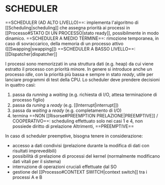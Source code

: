 # SCHEDULER
==SCHEDULER (AD ALTO LIVELLO)==: implementa l'algoritmo di [[Scheduling|scheduling]] che assegna priorità ai processi in [[Processo#STATO DI UN PROCESSO|stato ready]], possibilmente in modo dinamico.
==SCHEDULER A MEDIO TERMINE==: rimozione temporanea, in caso di sovraccarico, della memoria di un processo attivo ([[Swapping|swapping]])
==SCHEDULER A BASSO LIVELLO==: [[Dispatcher|dispatcher]]

I processi sono memorizzati in una struttura dati (e.g. heap) da cui viene estratto il processo con priorità minore.
In genere si introduce anche un processo _idle_, con la priorità più bassa e sempre in stato _ready_, utile per lanciare programmi di test della CPU.
Lo scheduler deve prendere decisioni in quattro casi:
1. passa da _running_ a _waiting_ (e.g. richiesta di I/O, attesa terminazione di processo figlio)
2. passa da _runing_ a _ready_ (e.g. [[Interrupt|interrupt]])
3. passa da _waiting_ a _ready_ (e.g. completamento di I/O)
4. termina
==NON [[Risorse#PREEMPTION PRELAZIONE|PREEMPTIVE]] / COOPERATIVO==: scheduling effettuato solo nei casi 1 e 4, non possiede diritto di prelazione
Altrimenti, ==PREEMPTIVE==

In caso di scheduler preemptive, bisogna tenere in considerazione:
- accesso a dati condivisi (prelazione durante la modifica di dati con risultati imprevedibili)
- possibilità di prelazione di processi del kernel (normalmente modificano dati vitali per il sistema)
- interruzione di operazioni cruciali effettuate dal SO
- gestione del [[Processo#CONTEXT SWITCH|context switch]] tra i processi A e B